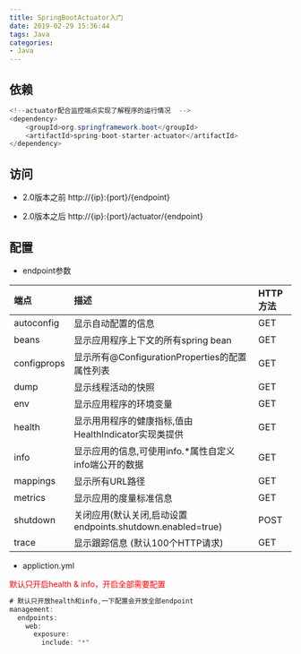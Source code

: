 ```yaml
---
title: SpringBootActuator入门
date: 2019-02-29 15:36:44
tags: Java
categories:
- Java
---
```

## 依赖

``` java
<!--actuator配合监控端点实现了解程序的运行情况  -->
<dependency>
	<groupId>org.springframework.boot</groupId>
	<artifactId>spring-boot-starter-actuator</artifactId>
</dependency>
```

## 访问

* 2.0版本之前 http://{ip}:{port}/{endpoint}

* 2.0版本之后 http://{ip}:{port}/actuator/{endpoint}

## 配置

* endpoint参数

| 端点  | 描述  | HTTP方法  |
| :------------ | :------------ | :------------ |
| autoconfig  | 显示自动配置的信息  | GET  |
| beans | 显示应用程序上下文的所有spring bean  |GET   |
| configprops  | 显示所有@ConfigurationProperties的配置属性列表  |GET   |
| dump | 显示线程活动的快照  | GET  |
| env  | 显示应用程序的环境变量  | GET  |
| health  | 显示用用程序的健康指标,值由HealthIndicator实现类提供  |GET   |
| info  | 显示应用的信息,可使用info.*属性自定义info端公开的数据  |GET   |
| mappings  | 显示所有URL路径  |  GET |
| metrics | 显示应用的度量标准信息  | GET  |
| shutdown  | 关闭应用(默认关闭,启动设置endpoints.shutdown.enabled=true)  |  POST |
| trace   |显示跟踪信息 (默认100个HTTP请求)| GET |

* appliction.yml

 <font color="red">默认只开启health & info，开启全部需要配置</font>

``` java
# 默认只开放health和info,一下配置会开放全部endpoint
management:
  endpoints:
    web:
      exposure:
        include: "*"
```